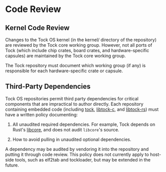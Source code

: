 Code Review
===========

## Kernel Code Review

Changes to the Tock OS kernel (in the kernel/ directory of the repository) are
reviewed by the Tock core working group. However, not all ports of Tock (which
include chip crates, board crates, and hardware-specific capsules) are
maintained by the Tock core working group.

The Tock repository must document which working group (if any) is responsible
for each hardware-specific crate or capsule.

## Third-Party Dependencies

Tock OS repositories permit third party dependencies for critical components
that are impractical to author directly. Each repository containing embedded
code (including [tock](https://www.github.com/tock/tock),
[libtock-c](https://www.github.com/tock/libtock-c), and
[libtock-rs](https://www.github.com/tock/libtock-rs)) must have a written policy
documenting:

1. All unaudited required dependencies. For example, Tock depends on Rust's
   [libcore](https://doc.rust-lang.org/core/index.html), and does not audit
   `libcore`'s source.

1. How to avoid pulling in unaudited optional dependencies.

A dependency may be audited by vendoring it into the repository and putting it
through code review. This policy does not currently apply to host-side tools,
such as elf2tab and tockloader, but may be extended in the future.

